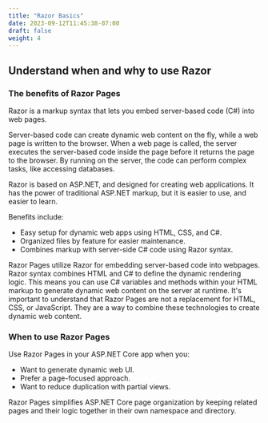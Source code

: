 ```yaml
---
title: "Razor Basics"
date: 2023-09-12T11:45:38-07:00
draft: false
weight: 4
---
```


## Understand when and why to use Razor

### The benefits of Razor Pages
Razor is a markup syntax that lets you embed server-based code (C#) into web pages.

Server-based code can create dynamic web content on the fly, while a web page is written to the browser. When a web page is called, the server executes the server-based code inside the page before it returns the page to the browser. By running on the server, the code can perform complex tasks, like accessing databases.

Razor is based on ASP.NET, and designed for creating web applications. It has the power of traditional ASP.NET markup, but it is easier to use, and easier to learn.

Benefits include:

* Easy setup for dynamic web apps using HTML, CSS, and C#.
* Organized files by feature for easier maintenance.
* Combines markup with server-side C# code using Razor syntax.

Razor Pages utilize Razor for embedding server-based code into webpages. Razor syntax combines HTML and C# to define the dynamic rendering logic. This means you can use C# variables and methods within your HTML markup to generate dynamic web content on the server at runtime. It's important to understand that Razor Pages are not a replacement for HTML, CSS, or JavaScript. They are a way to combine these technologies to create dynamic web content.

### When to use Razor Pages
Use Razor Pages in your ASP.NET Core app when you:

* Want to generate dynamic web UI.
* Prefer a page-focused approach.
* Want to reduce duplication with partial views.

Razor Pages simplifies ASP.NET Core page organization by keeping related pages and their logic together in their own namespace and directory.
